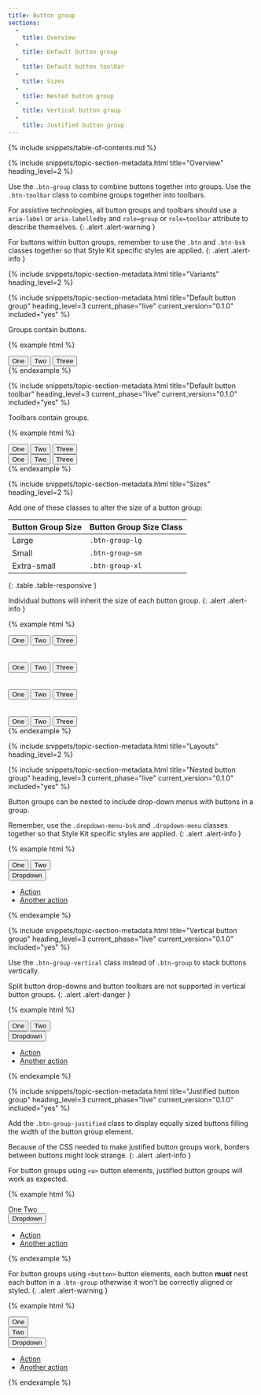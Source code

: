 ```yaml
---
title: Button group
sections:
  -
    title: Overview
  -
    title: Default button group
  -
    title: Default button toolbar
  -
    title: Sizes
  -
    title: Nested button group
  -
    title: Vertical button group
  -
    title: Justified button group
---
```


{% include snippets/table-of-contents.md %}

{% include snippets/topic-section-metadata.html
  title="Overview"
  heading_level=2
%}

Use the `.btn-group` class to combine buttons together into groups. Use the `.btn-toolbar` class to combine groups
together into toolbars.

For assistive technologies, all button groups and toolbars should use a `aria-label` or `aria-labelledby` and
`role=group` or `role=toolbar` attribute to describe themselves.
{: .alert .alert-warning }

For buttons within button groups, remember to use the `.btn` and `.btn-bsk` classes together so that Style Kit specific
styles are applied.
{: .alert .alert-info }

{% include snippets/topic-section-metadata.html
  title="Variants"
  heading_level=2
%}

{% include snippets/topic-section-metadata.html
  title="Default button group"
  heading_level=3
  current_phase="live"
  current_version="0.1.0"
  included="yes"
%}

Groups contain buttons.

{% example html %}
<div class="btn-group" role="group" aria-label="Button group example 1">
  <button type="button" class="btn btn-bsk btn-default">One</button>
  <button type="button" class="btn btn-bsk btn-default">Two</button>
  <button type="button" class="btn btn-bsk btn-default">Three</button>
</div>
{% endexample %}

{% include snippets/topic-section-metadata.html
  title="Default button toolbar"
  heading_level=3
  current_phase="live"
  current_version="0.1.0"
  included="yes"
%}

Toolbars contain groups.

{% example html %}
<div class="btn-toolbar" role="toolbar" aria-label="Button toolbar example 1">
  <div class="btn-group" role="group" aria-label="Button group example 2">
    <button type="button" class="btn btn-bsk btn-default">One</button>
    <button type="button" class="btn btn-bsk btn-default">Two</button>
    <button type="button" class="btn btn-bsk btn-default">Three</button>
  </div>
  <div class="btn-group" role="group" aria-label="Button group example 3">
    <button type="button" class="btn btn-bsk btn-default">One</button>
    <button type="button" class="btn btn-bsk btn-default">Two</button>
    <button type="button" class="btn btn-bsk btn-default">Three</button>
  </div>
</div>
{% endexample %}

{% include snippets/topic-section-metadata.html
  title="Sizes"
  heading_level=2
%}

Add one of these classes to alter the size of a button group:

| Button Group Size | Button Group Size Class |
| ----------------- | ----------------------- |
| Large             | `.btn-group-lg`         |
| Small             | `.btn-group-sm`         |
| Extra-small       | `.btn-group-xl`         |
{: .table .table-responsive }

Individual buttons will inherit the size of each button group.
{: .alert .alert-info }

{% example html %}
<!-- Large button group -->
<div class="btn-group btn-group-lg" role="group" aria-label="Large button group example 1">
  <button type="button" class="btn btn-bsk btn-default">One</button>
  <button type="button" class="btn btn-bsk btn-default">Two</button>
  <button type="button" class="btn btn-bsk btn-default">Three</button>
</div>
<br /><br />

<!-- Regular button group -->
<div class="btn-group" role="group" aria-label="Regular button group example 4">
  <button type="button" class="btn btn-bsk btn-default">One</button>
  <button type="button" class="btn btn-bsk btn-default">Two</button>
  <button type="button" class="btn btn-bsk btn-default">Three</button>
</div>
<br /><br />

<!-- Small button group -->
<div class="btn-group btn-group-sm" role="group" aria-label="Small button group example 1">
  <button type="button" class="btn btn-bsk btn-default">One</button>
  <button type="button" class="btn btn-bsk btn-default">Two</button>
  <button type="button" class="btn btn-bsk btn-default">Three</button>
</div>
<br /><br />

<!-- Extra-small button group -->
<div class="btn-group btn-group-xs" role="group" aria-label="Extra-small button group example 1">
  <button type="button" class="btn btn-bsk btn-default">One</button>
  <button type="button" class="btn btn-bsk btn-default">Two</button>
  <button type="button" class="btn btn-bsk btn-default">Three</button>
</div>
{% endexample %}

{% include snippets/topic-section-metadata.html
  title="Layouts"
  heading_level=2
%}

{% include snippets/topic-section-metadata.html
  title="Nested button group"
  heading_level=3
  current_phase="live"
  current_version="0.1.0"
  included="yes"
%}

Button groups can be nested to include drop-down menus with buttons in a group.

Remember, use the `.dropdown-menu-bsk` and `.dropdown-menu` classes together so that Style Kit specific styles are
applied.
{: .alert .alert-info }

{% example html %}
<div class="btn-group" role="group" aria-label="Button group example 5">
  <button type="button" class="btn btn-bsk btn-default">One</button>
  <button type="button" class="btn btn-bsk btn-default">Two</button>
  <div class="btn-group" role="group" aria-label="Button group example 5 drop-down 1">
    <button type="button" class="btn btn-bsk btn-default dropdown-toggle" data-toggle="dropdown" aria-haspopup="true" aria-expanded="false">
      Dropdown
      <span class="caret"></span>
    </button>
    <ul class="dropdown-menu dropdown-menu-bsk">
      <li><a href="#">Action</a></li>
      <li><a href="#">Another action</a></li>
    </ul>
  </div>
</div>
{% endexample %}

{% include snippets/topic-section-metadata.html
  title="Vertical button group"
  heading_level=3
  current_phase="live"
  current_version="0.1.0"
  included="yes"
%}

Use the `.btn-group-vertical` class instead of `.btn-group` to stack buttons vertically.

Split button drop-downs and button toolbars are not supported in vertical button groups.
{: .alert .alert-danger }

{% example html %}
<div class="btn-group-vertical" role="group" aria-label="Button group example 6">
  <button type="button" class="btn btn-bsk btn-default">One</button>
  <button type="button" class="btn btn-bsk btn-default">Two</button>
  <div class="btn-group" role="group" aria-label="Button group example 6 drop-down 1">
    <button type="button" class="btn btn-bsk btn-default dropdown-toggle" data-toggle="dropdown" aria-haspopup="true" aria-expanded="false">
      Dropdown
      <span class="caret"></span>
    </button>
    <ul class="dropdown-menu dropdown-menu-bsk">
      <li><a href="#">Action</a></li>
      <li><a href="#">Another action</a></li>
    </ul>
  </div>
</div>
{% endexample %}

{% include snippets/topic-section-metadata.html
  title="Justified button group"
  heading_level=3
  current_phase="live"
  current_version="0.1.0"
  included="yes"
%}

Add the `.btn-group-justified` class to display equally sized buttons filling the width of the button group element.

Because of the CSS needed to make justified button groups work, borders between buttons might look strange.
{: .alert .alert-info }

For button groups using <code>&lt;a&gt;</code> button elements, justified button groups will work as expected.

{% example html %}
<div class="btn-group btn-group-justified" role="group" aria-label="Button group example 7">
  <a role="button" class="btn btn-bsk btn-default">One</a>
  <a role="button" class="btn btn-bsk btn-default">Two</a>
  <div class="btn-group" role="group" aria-label="Button group example 7 drop-down 1">
    <button type="button" class="btn btn-bsk btn-default dropdown-toggle" data-toggle="dropdown" aria-haspopup="true" aria-expanded="false">
      Dropdown
      <span class="caret"></span>
    </button>
    <ul class="dropdown-menu dropdown-menu-bsk">
      <li><a href="#">Action</a></li>
      <li><a href="#">Another action</a></li>
    </ul>
  </div>
</div>
{% endexample %}

For button groups using <code>&lt;button&gt;</code> button elements, each button **must** nest each button in a
`.btn-group` otherwise it won't be correctly aligned or styled.
{: .alert .alert-warning }

{% example html %}
<div class="btn-group btn-group-justified" role="group" aria-label="Button group example 8">
  <div class="btn-group" role="group" aria-label="Button group example 8 wrapper 1">
    <button type="button" class="btn btn-bsk btn-default">One</button>
  </div>
  <div class="btn-group" role="group" aria-label="Button group example 8 wrapper 2">
    <button type="button" class="btn btn-bsk btn-default">Two</button>
  </div>
  <div class="btn-group" role="group" aria-label="Button group example 8 drop-down 1">
    <button type="button" class="btn btn-bsk btn-default dropdown-toggle" data-toggle="dropdown" aria-haspopup="true" aria-expanded="false">
      Dropdown
      <span class="caret"></span>
    </button>
    <ul class="dropdown-menu dropdown-menu-bsk">
      <li><a href="#">Action</a></li>
      <li><a href="#">Another action</a></li>
    </ul>
  </div>
</div>
{% endexample %}
